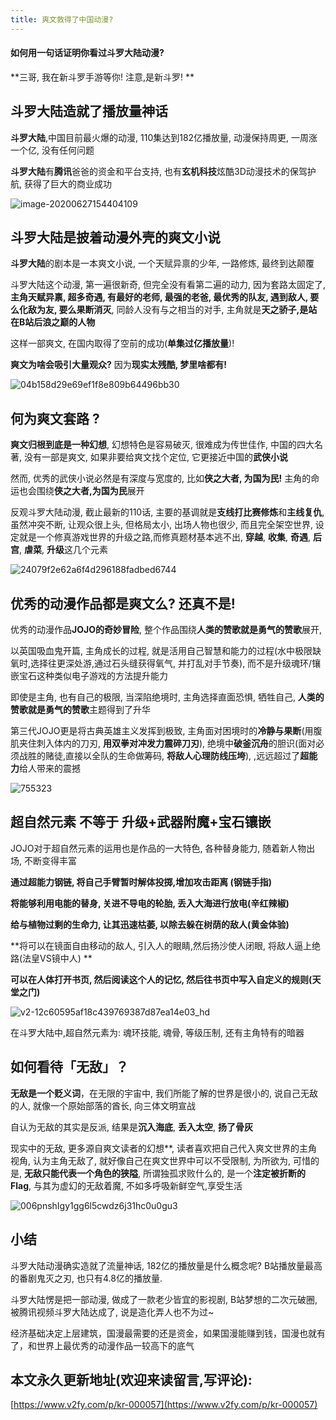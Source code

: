```yaml
---
title: 爽文救得了中国动漫?
---
```




#### 如何用一句话证明你看过斗罗大陆动漫?

**三哥, 我在新斗罗手游等你! 注意,是新斗罗! **



## 斗罗大陆造就了播放量神话



**斗罗大陆**,中国目前最火爆的动漫, 110集达到182亿播放量, 动漫保持周更, 一周涨一个亿, 没有任何问题 

**斗罗大陆**有**腾讯**爸爸的资金和平台支持, 也有**玄机科技**炫酷3D动漫技术的保驾护航, 获得了巨大的商业成功 



![image-20200627154404109](https://www.v2fy.com/asset/0i/jikemiji/jikemiji-md/kr-000057.assets/image-20200627154404109.png)



##  斗罗大陆是披着动漫外壳的爽文小说



**斗罗大陆**的剧本是一本爽文小说,  一个天赋异禀的少年, 一路修炼, 最终到达颠覆

斗罗大陆这个动漫, 第一遍很新奇, 但完全没有看第二遍的动力, 因为套路太固定了, **主角天赋异禀, 超多奇遇, 有最好的老师, 最强的老爸, 最优秀的队友, 遇到敌人, 要么化敌为友, 要么果断消灭**, 同龄人没有与之相当的对手, 主角就是**天之骄子,是站在B站后浪之巅的人物**

这样一部爽文, 在国内取得了空前的成功(**单集过亿播放量**)! 

**爽文为啥会吸引大量观众?** 因为**现实太残酷, 梦里啥都有!**  

![04b158d29e69ef1f8e809b64496bb30](https://www.v2fy.com/asset/0i/jikemiji/jikemiji-md/kr-000057.assets/04b158d29e69ef1f8e809b64496bb30.jpg)



## 何为爽文套路 ?



**爽文归根到底是一种幻想**, 幻想特色是容易破灭, 很难成为传世佳作, 中国的四大名著, 没有一部是爽文, 如果非要给爽文找个定位, 它更接近中国的**武侠小说** 

然而, 优秀的武侠小说必然是有深度与宽度的, 比如**侠之大者, 为国为民!**  主角的命运也会围绕**侠之大者,为国为民**展开 

反观斗罗大陆动漫, 截止最新的110话, 主要的基调就是**支线打比赛修炼**和**主线复仇**, 虽然冲突不断, 让观众很上头, 但格局太小, 出场人物也很少, 而且完全架空世界, 设定就是一个修真游戏世界的升级之路,而修真题材基本逃不出, **穿越**, **收集**, **奇遇**, **后宫**, **虐菜**, **升级**这几个元素

![24079f2e62a6f4d296188fadbed6744](https://www.v2fy.com/asset/0i/jikemiji/jikemiji-md/kr-000057.assets/24079f2e62a6f4d296188fadbed6744.jpg)



## 优秀的动漫作品都是爽文么? 还真不是!



优秀的动漫作品**JOJO的奇妙冒险**, 整个作品围绕**人类的赞歌就是勇气的赞歌**展开, 

以英国吸血鬼开篇, 主角成长的过程, 就是活用自己智慧和能力的过程(水中极限缺氧时,选择往更深处游,通过石头缝获得氧气, 并打乱对手节奏), 而不是升级魂环/镶嵌宝石这种类似电子游戏的方法提升能力

即使是主角, 也有自己的极限, 当深陷绝境时, 主角选择直面恐惧, 牺牲自己,  **人类的赞歌就是勇气的赞歌**主题得到了升华

第三代JOJO更是将古典英雄主义发挥到极致, 主角面对困境时的**冷静与果断**(用腹肌夹住刺入体内的刀刃, **用双拳对冲发力震碎刀刃**), 绝境中**破釜沉舟**的胆识(面对必须战胜的赌徒,直接以全队的生命做筹码, **将敌人心理防线压垮**), ,远远超过了**超能力**给人带来的震撼

![755323](https://www.v2fy.com/asset/0i/jikemiji/jikemiji-md/kr-000057.assets/755323.jpg)



##  超自然元素 不等于 升级+武器附魔+宝石镶嵌



JOJO对于超自然元素的运用也是作品的一大特色, 各种替身能力, 随着新人物出场, 不断变得丰富

**通过超能力钢链, 将自己手臂暂时解体投掷,增加攻击距离 (钢链手指)**

**将能够利用电能的替身, 关进不导电的轮胎, 丢入大海进行放电(辛红辣椒)**

**给与植物过剩的生命力, 让其迅速枯萎, 以除去躲在树荫的敌人(黄金体验)**

**将可以在镜面自由移动的敌人, 引入人的眼睛,然后扬沙使人闭眼, 将敌人逼上绝路(法皇VS镜中人) **

**可以在人体打开书页, 然后阅读这个人的记忆, 然后往书页中写入自定义的规则(天堂之门)**

![v2-12c60595af18c439769387d87ea14e03_hd](https://www.v2fy.com/asset/0i/jikemiji/jikemiji-md/kr-000057.assets/v2-12c60595af18c439769387d87ea14e03_hd.gif)



在斗罗大陆中,超自然元素为: 魂环技能, 魂骨, 等级压制, 还有主角特有的暗器



## 如何看待「无敌」？



**无敌是一个贬义词**，在无限的宇宙中, 我们所能了解的世界是很小的, 说自己无敌的人, 就像一个原始部落的酋长, 向三体文明宣战

自认为无敌的其实是反派, 结果是**沉入海底**, **丢入太空**, **扬了骨灰**

现实中的无敌, 更多源自爽文读者的幻想**, 读者喜欢把自己代入爽文世界的主角视角, 认为主角无敌了, 就好像自己在爽文世界中可以不受限制, 为所欲为, 可惜的是, **无敌只能代表一个角色的狭隘**, 所谓独孤求败什么的, 是一个**注定被折断的Flag**, 与其为虚幻的无敌着魔, 不如多呼吸新鲜空气,享受生活

![006pnshIgy1gg6l5cwdz6j31hc0u0gu3](https://www.v2fy.com/asset/0i/jikemiji/jikemiji-md/kr-000057.assets/006pnshIgy1gg6l5cwdz6j31hc0u0gu3.jpg)



## 小结



斗罗大陆动漫确实造就了流量神话, 182亿的播放量是什么概念呢? B站播放量最高的番剧鬼灭之刃, 也只有4.8亿的播放量.

斗罗大陆愣是把一部动漫, 做成了一款老少皆宜的影视剧,  B站梦想的二次元破圈, 被腾讯视频斗罗大陆达成了, 说是造化弄人也不为过~

经济基础决定上层建筑，国漫最需要的还是资金，如果国漫能赚到钱，国漫也就有了，和世界上最优秀的动漫作品一较高下的底气




## 本文永久更新地址(欢迎来读留言,写评论):

[https://www.v2fy.com/p/kr-000057](https://www.v2fy.com/p/kr-000057)
